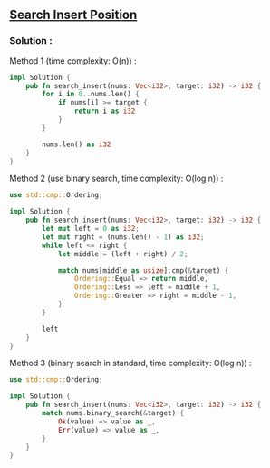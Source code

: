 ## [Search Insert Position](https://leetcode.com/problems/search-insert-position)

### Solution :

Method 1 (time complexity: O(n)) :
```rust
impl Solution {
    pub fn search_insert(nums: Vec<i32>, target: i32) -> i32 {
        for i in 0..nums.len() {
            if nums[i] >= target {
                return i as i32
            }
        }

        nums.len() as i32
    }
}
```

Method 2 (use binary search, time complexity: O(log n)) :
```rust
use std::cmp::Ordering;

impl Solution {
    pub fn search_insert(nums: Vec<i32>, target: i32) -> i32 {
        let mut left = 0 as i32;
        let mut right = (nums.len() - 1) as i32;
        while left <= right {
            let middle = (left + right) / 2;

            match nums[middle as usize].cmp(&target) {
                Ordering::Equal => return middle,
                Ordering::Less => left = middle + 1,
                Ordering::Greater => right = middle - 1,
            }
        }

        left
    }
}
```

Method 3 (binary search in standard, time complexity: O(log n)) :
```rust
use std::cmp::Ordering;

impl Solution {
    pub fn search_insert(nums: Vec<i32>, target: i32) -> i32 {
        match nums.binary_search(&target) {
            Ok(value) => value as _,
            Err(value) => value as _,
        }
    }
}
```

